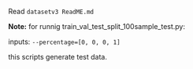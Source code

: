 Read `datasetv3 ReadME.md`

**Note:** for runnig train_val_test_split_100sample_test.py:

inputs: `--percentage=[0, 0, 0, 1]`

this scripts generate test data.
